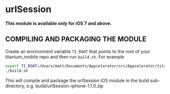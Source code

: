 urlSession
==========

**This module is available only for iOS 7 and above.**

## COMPILING AND PACKAGING THE MODULE

Create an environment variable `TI_ROOT` that points to the root of your titanium_mobile repo and then run `build.sh`. For example

```bash
export TI_ROOT=/Users/matt/Documents/Appcelerator/src/Appcelerator/titanium_mobile
./build.sh
```

This will compile and package the urlSession iOS module in the build sub-directory, e.g. build/urlSession-iphone-1.1.0.zip
